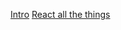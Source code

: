 [Intro](https://pauls.world/curso-de-react/intro)
[React all the things](http://bit.ly/frontendNext_reactAllTheThings)
